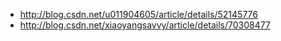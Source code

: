 * http://blog.csdn.net/u011904605/article/details/52145776
* http://blog.csdn.net/xiaoyangsavvy/article/details/70308477